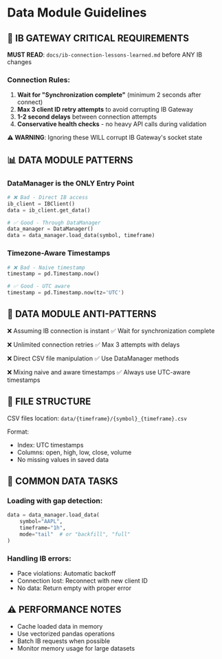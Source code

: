# Data Module Guidelines

## 🚨 IB GATEWAY CRITICAL REQUIREMENTS

**MUST READ**: `docs/ib-connection-lessons-learned.md` before ANY IB changes

### Connection Rules:
1. **Wait for "Synchronization complete"** (minimum 2 seconds after connect)
2. **Max 3 client ID retry attempts** to avoid corrupting IB Gateway
3. **1-2 second delays** between connection attempts
4. **Conservative health checks** - no heavy API calls during validation

**⚠️ WARNING**: Ignoring these WILL corrupt IB Gateway's socket state

## 📊 DATA MODULE PATTERNS

### DataManager is the ONLY Entry Point
```python
# ❌ Bad - Direct IB access
ib_client = IBClient()
data = ib_client.get_data()

# ✅ Good - Through DataManager
data_manager = DataManager()
data = data_manager.load_data(symbol, timeframe)
```

### Timezone-Aware Timestamps
```python
# ❌ Bad - Naive timestamp
timestamp = pd.Timestamp.now()

# ✅ Good - UTC aware
timestamp = pd.Timestamp.now(tz='UTC')
```

## 🚫 DATA MODULE ANTI-PATTERNS

❌ Assuming IB connection is instant
✅ Wait for synchronization complete

❌ Unlimited connection retries
✅ Max 3 attempts with delays

❌ Direct CSV file manipulation
✅ Use DataManager methods

❌ Mixing naive and aware timestamps
✅ Always use UTC-aware timestamps

## 📁 FILE STRUCTURE

CSV files location: `data/{timeframe}/{symbol}_{timeframe}.csv`

Format:
- Index: UTC timestamps
- Columns: open, high, low, close, volume
- No missing values in saved data

## 🔧 COMMON DATA TASKS

### Loading with gap detection:
```python
data = data_manager.load_data(
    symbol="AAPL",
    timeframe="1h", 
    mode="tail"  # or "backfill", "full"
)
```

### Handling IB errors:
- Pace violations: Automatic backoff
- Connection lost: Reconnect with new client ID
- No data: Return empty with proper error

## ⚠️ PERFORMANCE NOTES

- Cache loaded data in memory
- Use vectorized pandas operations
- Batch IB requests when possible
- Monitor memory usage for large datasets